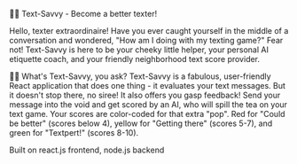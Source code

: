 📱💬 Text-Savvy - Become a better texter!

Hello, texter extraordinaire! Have you ever caught yourself in the middle of a conversation and wondered, "How am I doing with my texting game?" Fear not! Text-Savvy is here to be your cheeky little helper, your personal AI etiquette coach, and your friendly neighborhood text score provider.

💁‍♀️ What's Text-Savvy, you ask?
Text-Savvy is a fabulous, user-friendly React application that does one thing - it evaluates your text messages. But it doesn't stop there, no siree! It also offers you gasp feedback! Send your message into the void and get scored by an AI, who will spill the tea on your text game. Your scores are color-coded for that extra "pop". Red for "Could be better" (scores below 4), yellow for "Getting there" (scores 5-7), and green for "Textpert!" (scores 8-10).

Built on react.js frontend, node.js backend